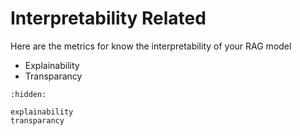 # Interpretability Related

Here are the metrics for know the interpretability of your RAG model

- Explainability
- Transparancy

```{toctree}
:hidden:

explainability
transparancy
```